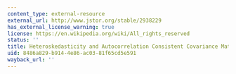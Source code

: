 ```yaml
---
content_type: external-resource
external_url: http://www.jstor.org/stable/2938229
has_external_license_warning: true
license: https://en.wikipedia.org/wiki/All_rights_reserved
status: ''
title: Heteroskedasticity and Autocorrelation Consistent Covariance Matrix Estimation
uid: 8486a829-b914-4e86-ac03-81f65cd5e591
wayback_url: ''
---
```


